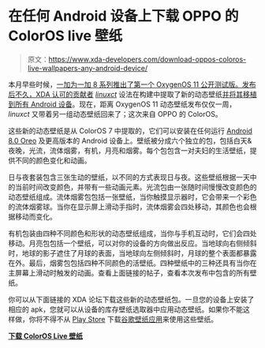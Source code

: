 # 在任何 Android 设备上下载 OPPO 的 ColorOS live 壁纸

> 原文：<https://www.xda-developers.com/download-oppos-coloros-live-wallpapers-any-android-device/>

本月早些时候，[一加为一加 8 系列推出了第一个 OxygenOS 11 公开测试版。发布后不久，XDA 认可的贡献者](https://www.xda-developers.com/oneplus-android-11-official-oxygenos-11-beta-stable-tracker-download-install/) [*linuxct*](https://forum.xda-developers.com/member.php?u=4787101) 设法在构建中提取了新的动态壁纸[并将其移植到所有 Android 设备](https://www.xda-developers.com/download-oxygenos-11-live-wallpaper-any-android-device/)。现在，距离 OxygenOS 11 动态壁纸发布仅仅一周， *linuxct* 又带着另一组动态壁纸回来了；这次来自 OPPO 的 ColorOS。

这些新的动态壁纸是从 ColorOS 7 中提取的，它们可以安装在任何运行 [Android 8.0 Oreo](https://www.xda-developers.com/tag/android-oreo/) 及更高版本的 Android 设备上。壁纸被分成六个独立的包，包括白天&夜晚，光流，流体烟雾，有机，月亮和烟雾。每个包包含一对夫妇的生活壁纸，提供不同的颜色变化和动画。

日与夜套装包含三张生动的壁纸，以不同的方式表现日与夜。这些壁纸根据一天中的当前时间改变颜色，并带有一些动画元素。光流包由一张随时间慢慢改变颜色的动态壁纸组成。流体烟雾包包括一张壁纸，当你触摸显示器时，它会带来一个彩色的流体烟雾球。当你在显示屏上滑动手指时，流体烟雾会四处移动，其颜色也会根据移动而变化。

有机包装由四种不同颜色和形状的动态壁纸组成，当你与手机互动时，它们会四处移动。月亮包包括一个壁纸，可以对你的设备的方向做出反应。当地球向右侧倾斜时，地球的影子遮住了月球的表面，当地球向左侧倾斜时，月球的整个表面都暴露在外。最后，烟雾包包括四种不同颜色的活壁纸。四种壁纸中的三种还具有当你在主屏幕上滑动时触发的动画。查看上面链接的帖子，查看本次发布中包含的所有壁纸。

你可以从下面链接的 XDA 论坛下载这些新的动态壁纸包。一旦您的设备上安装了相应的 apk，您就可以从设备的库存壁纸选取器中应用动态壁纸。如果你不能这样做，你将不得不从 [Play Store](https://www.xda-developers.com/tag/google-play-store/) 下载[谷歌壁纸应用](https://play.google.com/store/apps/details?id=com.google.android.apps.wallpaper&hl=en_IN)来使用这些壁纸。

**[下载 ColorOS Live 壁纸](https://forum.xda-developers.com/android/themes/8-0-coloros-7-live-wallpapers-ported-to-t4166279)**